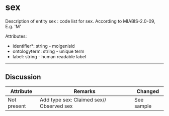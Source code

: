 # sex #

Description of entity sex : code list for sex. According to MIABIS-2.0-09, E.g. 'M'

Attributes:
*	identifier*: string - molgenisid
*	ontologyterm: string - unique term
*	label: string - human readable label

---

## Discussion ##


| Attribute | Remarks    | Changed  |
| ---------- | ------------ | ---------- |
| Not present | Add type sex: Claimed sex// Observed sex | See sample|
